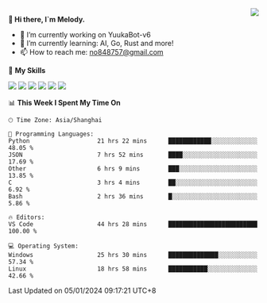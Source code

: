 <a href="#">
  <img align="right" src="https://github-readme-stats.vercel.app/api?username=melodyyuuka&count_private=true&show_icons=true" />
</a>

**👋 Hi there, I`m Melody.**

- 🔭 I’m currently working on YuukaBot-v6
- 🌱 I’m currently learning: AI, Go, Rust and more!
- 📫 How to reach me: no848757@gmail.com

🌟 **My Skills** 

![](https://img.shields.io/badge/-Python-3e74a2?style=flat-square&logo=Python&logoColor=fff)
![](https://img.shields.io/badge/-Java-007396?style=flat-square&logo=OpenJDK&logoColor=fff)
![](https://img.shields.io/badge/-Node.js-339933?style=flat-square&logo=Node.js&logoColor=fff)
![](https://img.shields.io/badge/-Git-f05032?style=flat-square&logo=git&logoColor=fff)
![](https://img.shields.io/badge/-PostgreSQL-4169e1?style=flat-square&logo=PostgreSQL&logoColor=fff)
![](https://img.shields.io/badge/-VSCode-007acc?style=flat-square&logo=Visual-Studio-Code&logoColor=fff)


<!--START_SECTION:waka-->
📊 **This Week I Spent My Time On** 

```text
🕑︎ Time Zone: Asia/Shanghai

💬 Programming Languages: 
Python                   21 hrs 22 mins      ████████████░░░░░░░░░░░░░   48.05 % 
JSON                     7 hrs 52 mins       ████░░░░░░░░░░░░░░░░░░░░░   17.69 % 
Other                    6 hrs 9 mins        ███░░░░░░░░░░░░░░░░░░░░░░   13.85 % 
C                        3 hrs 4 mins        ██░░░░░░░░░░░░░░░░░░░░░░░    6.92 % 
Bash                     2 hrs 36 mins       █░░░░░░░░░░░░░░░░░░░░░░░░    5.86 % 

🔥 Editors: 
VS Code                  44 hrs 28 mins      █████████████████████████   100.00 % 

💻 Operating System: 
Windows                  25 hrs 30 mins      ██████████████░░░░░░░░░░░   57.34 % 
Linux                    18 hrs 58 mins      ███████████░░░░░░░░░░░░░░   42.66 % 
```


 Last Updated on 05/01/2024 09:17:21 UTC+8
<!--END_SECTION:waka-->
